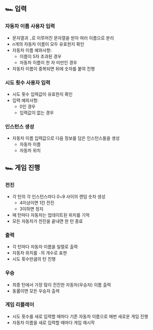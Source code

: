 ## 🏎 입력
### 자동차 이름 사용자 입력
- 문자열과 `,`로 이루어진 문자열을 받아 여러 이름으로 분리
- n개의 자동차 이름이 모두 유효한지 확인
- 자동차 이름 예와사항:
  - 이름이 5자 초과된 경우
  - 자동차 이름이 한 자 미만인 경우
- 자동차 이름이 중복되면 뒤에 숫자를 붙여 진행

### 시도 횟수 사용자 입력
- 시도 횟수 입력값이 유효한지 확인
- 입력 예외사항:
  - 0인 경우
  - 입력값이 없는 경우

### 인스턴스 생성
- 자동차 이름 입력값으로 다음 정보를 담은 인스턴스들을 생성
  - 자동차 이름
  - 자동차 위치

## 🏎 게임 진행
### 전진
- 각 턴의 각 인스턴스마다 0~9 사이의 랜덤 숫자 생성
  - 4이상이면 1칸 전진
  - 3이하면 정지
- 매 턴마다 자동차는 업데이트된 위치를 기억
- 모든 자동차가 전진을 끝내면 한 턴 종료

### 출력
- 각 턴마다 자동차 이름을 일렬로 출력
- 자동차 위치를 `-`의 개수로 표현
- 시도 횟수만큼의 턴 진행

### 우승
- 최종 턴에서 가장 많이 전진한 자동차(우승자) 이름 출력
- 동률이면 모든 우승자 출력

### 게임 리플레이
- 시도 횟수를 새로 입력할 때마다 기존 자동차 이름으로 매번 새로운 게임 진행
- 자동차 이름을 새로 입력할 때마다 게임 재시작